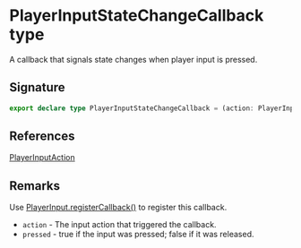 # PlayerInputStateChangeCallback type

A callback that signals state changes when player input is pressed.

## Signature

```typescript
export declare type PlayerInputStateChangeCallback = (action: PlayerInputAction, pressed: boolean) => void;
```

## References

[PlayerInputAction](https://developers.meta.com/horizon-worlds/reference/2.0.0/core_playerinputaction)

## Remarks

Use [PlayerInput.registerCallback()](https://developers.meta.com/horizon-worlds/reference/2.0.0/core_playerinput#registercallback) to register this callback.

- `action` - The input action that triggered the callback.
- `pressed` - true if the input was pressed; false if it was released.